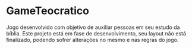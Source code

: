 # GameTeocratico
Jogo desenvolvido com objetivo de auxiliar pessoas em seu estudo da bíblia.
Este projeto está em fase de desenvolvimento, seu layout não está finalizado, podendo sofrer alterações no mesmo e nas regras do jogo.
